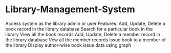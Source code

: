 # Library-Management-System
Access system as the library admin or user
Features:
Add, Update, Delete a book record in the library database
Search for a particular book in the library
View all the book records
Add, Update, Delete a member record in the library database
Vew all the member records
Issue book to a member of the library
Display author-wise book issue data using graph
